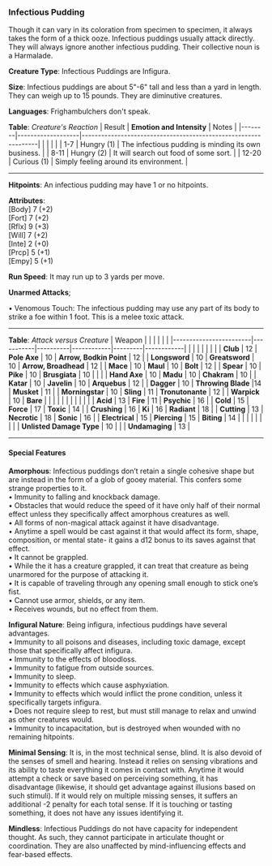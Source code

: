 ### Infectious Pudding
Though it can vary in its coloration from specimen to specimen, it always takes the form of a thick ooze. Infectious puddings usually attack directly. They will always ignore another infectious pudding. Their collective noun is a Harmalade.

**Creature Type**: Infectious Puddings are Infigura.

**Size**: Infectious puddings are about 5"-6" tall and less than a yard in length. They can weigh up to 15 pounds. They are diminutive creatures.

**Languages**: Frighambulchers don't speak.

**Table**: *Creature's Reaction*
| Result | **Emotion and Intensity** | Notes                                                        |
|--------|-------------------|----------------------------------------------------------------|
|        |                                                |                                   |
|  1-7   | Hungry (1) | The infectious pudding is minding its own business.   |
|  8-11  | Hungry (2)  | It will search out food of some sort. |
|  12-20 | Curious (1)     | Simply feeling around its environment. |

-----

**Hitpoints**: An infectious pudding may have 1 or no hitpoints.

**Attributes**:  
[Body] 7 (+2)  
[Fort] 7 (+2)  
[Rflx] 9 (+3)  
[Will] 7 (+2)  
[Inte] 2 (+0)  
[Prcp] 5 (+1)  
[Empy] 5 (+1)  

**Run Speed**: It may run up to 3 yards per move.

**Unarmed Attacks**;

 • Venomous Touch: The infectious pudding may use any part of its body to strike a foe within 1 foot. This is a melee toxic attack.
 
---------------------

**Table**: *Attack versus Creature*
| Weapon                 |          |            |         |            |         |
|------------------------|-----------|----------|------------|---------|------------|
|                        |          |            |         |            |         |
| **Club**                   | 12   | **Pole Axe** | 10     | **Arrow, Bodkin Point**    | 12    |
| **Longsword**              | 10    | **Greatsword** | 10     | **Arrow, Broadhead**    | 12    |
| **Mace**                   | 10    | **Maul** | 10     | **Bolt** | 12    |
| **Spear**                  | 10     | **Pike** | 10     | **Brusgiata** | 10     |  |     |
| **Hand Axe**               | 10     | **Madu** | 10     | **Chakram** | 10    |
| **Katar**                  | 10     | **Javelin** | 10    | **Arquebus** | 12    |
| **Dagger**                 | 10     | **Throwing Blade** |14    | **Musket** | 11    |
| **Morningstar**            | 10     | **Sling** | 11    | **Tronutonante** | 12    |
| **Warpick**                | 10     | **Bare** |     |  |     |
|                        |           |          |            |         |            |
| **Acid**                   | 13     | **Fire** | 11     | **Psychic** | 16     |
| **Cold**                   | 15     | **Force** | 17     | **Toxic**  | 14     |
| **Crushing**               | 16     | **Ki** | 16     | **Radiant** | 18     |
| **Cutting**                | 13     | **Necrotic** | 18     | **Sonic** | 16    |
| **Electrical**             | 15     | **Piercing** | 15     | **Biting** | 14    |
|                        |           |          |            |         |            |
| **Unlisted Damage Type** | 10 |    |     | **Undamaging** | 13 |

---------------------

#### Special Features 

**Amorphous**: Infectious puddings don’t retain a single cohesive shape but are instead in the form of a glob of gooey material. This confers some strange properties to it.  
 • Immunity to falling and knockback damage.  
 • Obstacles that would reduce the speed of it have only half of their normal effect unless they specifically affect amorphous creatures as well.  
 • All forms of non-magical attack against it have disadvantage.  
 • Anytime a spell would be cast against it that would affect its form, shape, composition, or mental state- it gains a d12 bonus to its saves against that effect.  
 • It cannot be grappled.  
 • While the it has a creature grappled, it can treat that creature as being unarmored for the purpose of attacking it.  
 • It is capable of traveling through any opening small enough to stick one’s fist.  
 • Cannot use armor, shields, or any item.   
 • Receives wounds, but no effect from them.

 **Infigural Nature**: Being infigura, infectious puddings have several advantages.  
 • Immunity to all poisons and diseases, including toxic damage, except those that specifically affect infigura.  
 • Immunity to the effects of bloodloss.  
 • Immunity to fatigue from outside sources.  
 • Immunity to sleep.  
 • Immunity to effects which cause asphyxiation.  
 • Immunity to effects which would inflict the prone condition, unless it specifically targets infigura.  
 • Does not require sleep to rest, but must still manage to relax and unwind as other creatures would.  
 • Immunity to incapacitation, but is destroyed when wounded with no remaining hitpoints.

**Minimal Sensing**: It is, in the most technical sense, blind. It is also devoid of the senses of smell and hearing. Instead it relies on sensing vibrations and its ability to taste everything it comes in contact with. Anytime it would attempt a check or save based on perceiving something, it has disadvantage (likewise, it should get advantage against illusions based on such stimuli). If it would rely on multiple missing senses, it suffers an additional -2 penalty for each total sense. If it is touching or tasting something, it does not have any issues identifying it.

**Mindless**: Infectious Puddings do not have capacity for independent thought. As such, they cannot participate in articulate thought or coordination. They are also unaffected by mind-influencing effects and fear-based effects.

